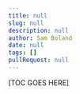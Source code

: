 ```yaml
---
title: null
slug: null
description: null
author: Sam Boland
date: null
tags: []
pullRequest: null
---
```


[TOC GOES HERE]
